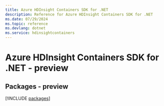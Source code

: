 ```yaml
---
title: Azure HDInsight Containers SDK for .NET
description: Reference for Azure HDInsight Containers SDK for .NET
ms.date: 07/29/2024
ms.topic: reference
ms.devlang: dotnet
ms.service: hdinsightcontainers
---
```

# Azure HDInsight Containers SDK for .NET - preview
## Packages - preview
[!INCLUDE [packages](hdinsight-containers-index.md)]